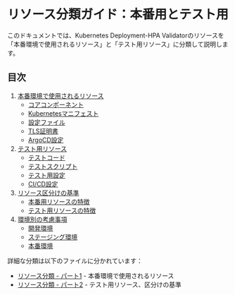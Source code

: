 # リソース分類ガイド：本番用とテスト用

このドキュメントでは、Kubernetes Deployment-HPA Validatorのリソースを「本番環境で使用されるリソース」と「テスト用リソース」に分類して説明します。

## 目次

1. [本番環境で使用されるリソース](#1-本番環境で使用されるリソース)
   - [コアコンポーネント](#11-コアコンポーネント)
   - [Kubernetesマニフェスト](#12-kubernetesマニフェスト)
   - [設定ファイル](#13-設定ファイル)
   - [TLS証明書](#14-tls証明書)
   - [ArgoCD設定](#15-argocd設定)
2. [テスト用リソース](#2-テスト用リソース)
   - [テストコード](#21-テストコード)
   - [テストスクリプト](#22-テストスクリプト)
   - [テスト用設定](#23-テスト用設定)
   - [CI/CD設定](#24-cicd設定)
3. [リソース区分けの基準](#3-リソース区分けの基準)
   - [本番用リソースの特徴](#31-本番用リソースの特徴)
   - [テスト用リソースの特徴](#32-テスト用リソースの特徴)
4. [環境別の考慮事項](#4-環境別の考慮事項)
   - [開発環境](#41-開発環境)
   - [ステージング環境](#42-ステージング環境)
   - [本番環境](#43-本番環境)

詳細な分類は以下のファイルに分かれています：

- [リソース分類 - パート1](resource-classification-part1.md) - 本番環境で使用されるリソース
- [リソース分類 - パート2](resource-classification-part2.md) - テスト用リソース、区分けの基準